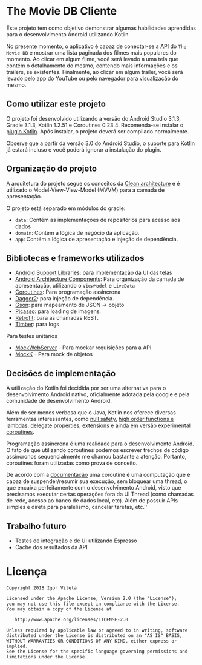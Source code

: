 # The Movie DB Cliente

Este projeto tem como objetivo demonstrar algumas habilidades aprendidas para o desenvolvimento Android utilizando Kotlin.

No presente momento, o aplicativo é capaz de conectar-se a [API](https://developers.themoviedb.org/3) do `The Movie DB` e mostrar uma lista paginada dos filmes mais populares do momento. Ao clicar em algum filme, você será levado a uma tela que contém o detalhamento do mesmo, contendo mais informações e os trailers, se existentes. Finalmente, ao clicar em algum trailer, você será levado pelo app do YouTube ou pelo navegador para visualização do mesmo.

## Como utilizar este projeto

O projeto foi desenvolvido utilizando a versão do Android Studio 3.1.3, Gradle 3.1.3, Kotlin 1.2.51 e Coroutines 0.23.4. Recomenda-se instalar o [plugin Kotlin](https://kotlinlang.org/docs/tutorials/kotlin-android.html). Após instalar, o projeto deverá ser compilado normalmente. 

Observe que a partir da versão 3.0 do Android Studio, o suporte para Kotlin já estará incluso e você poderá ignorar a instalação do plugin.

## Organização do projeto

A arquitetura do projeto segue os conceitos da [Clean architecture](https://8thlight.com/blog/uncle-bob/2012/08/13/the-clean-architecture.html) e é utilizado o Model-View-View-Model (MVVM) para a camada de apresentação.

O projeto está separado em módulos do gradle:

- `data`: Contém as implementações de repositórios para acesso aos dados
- `domain`: Contém a lógica de negócio da aplicação.
- `app`: Contém a lógica de apresentação e injeção de dependência.

## Bibliotecas e frameworks utilizados

- [Android Support Libraries](https://developer.android.com/topic/libraries/support-library/index.html): para implementação da UI das telas
- [Android Architecture Components](https://developer.android.com/topic/libraries/architecture/): Para organização da camada de apresentação, utilizando o `ViewModel` e `LiveData`
- [Coroutines](https://github.com/Kotlin/kotlinx.coroutines): Para programação assíncrona
- [Dagger2](https://github.com/google/dagger): para injeção de dependência.
- [Gson](https://github.com/google/gson): para mapeamento de JSON -> objeto
- [Picasso](https://github.com/square/picasso): para loading de imagens.
- [Retrofit](http://square.github.io/retrofit/): para as chamadas REST.
- [Timber](https://github.com/JakeWharton/timber): para logs

Para testes unitários
- [MockWebServer](https://github.com/square/okhttp/tree/master/mockwebserver) - Para mockar requisições para a API
- [MockK](https://github.com/mockk/mockk) - Para mock de objetos

## Decisões de implementação

A utilização do Kotlin foi decidida por ser uma alternativa para o desenvolvimento Android nativo, oficialmente adotada pela google e pela comunidade de desenvolvimento Android. 

Além de ser menos verbosa que o Java, Kotlin nos oferece diversas ferramentas interessantes, como [null safety](https://kotlinlang.org/docs/reference/null-safety.html), [high order functions e lambdas](https://kotlinlang.org/docs/reference/lambdas.html), [delegate properties](https://kotlinlang.org/docs/reference/delegated-properties.html), [extensions](https://kotlinlang.org/docs/reference/extensions.html) e ainda em versão experimental [coroutines](https://github.com/Kotlin/kotlinx.coroutines).

Programação assíncrona é uma realidade para o desenvolvimento Android. O fato de que utilizando coroutines podemos escrever trechos de código assíncronos sequencialmente me chamou bastante a atenção. Portanto, coroutines foram utilizadas como prova de conceito.

De acordo com a [documentação](https://kotlinlang.org/docs/reference/coroutines.html) uma coroutine é uma computação que é capaz de suspender/resumir sua execução, sem bloquear uma thread, o que encaixa perfeitamente com o desenvolvimento Android, visto que precisamos executar certas operações fora da UI Thread (como chamadas de rede, acesso ao banco de dados local, etc). Além de possuir APIs simples e direta para paralelismo, cancelar tarefas, etc.''


## Trabalho futuro

- Testes de integração e de UI utilizando Espresso
- Cache dos resultados da API

# Licença

    Copyright 2018 Igor Vilela

    Licensed under the Apache License, Version 2.0 (the "License");
    you may not use this file except in compliance with the License.
    You may obtain a copy of the License at

       http://www.apache.org/licenses/LICENSE-2.0

    Unless required by applicable law or agreed to in writing, software
    distributed under the License is distributed on an "AS IS" BASIS,
    WITHOUT WARRANTIES OR CONDITIONS OF ANY KIND, either express or implied.
    See the License for the specific language governing permissions and
    limitations under the License.
